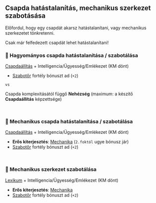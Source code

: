 ## Csapda hatástalanítás, mechanikus szerkezet szabotásása


Előfordul, hogy egy csapdát akarsz hatástalanítani, vagy mechanikus szerkezetet tönkretenni.

Csak már felfedezett csapdát lehet hatástalanítani!

### 🔆 Hagyományos csapda hatástalanítása / szabotálása

[Csapdaállítás](../kepzettsegek.szekunder/csapdaallitas.md) + Intelligencia/Ügyesség/Emlékezet (KM dönt)
- [Szabotőr](../fortelyok.altalanos/szabotor.md) fortély bónuszt ad (`+2`)

`vs`

Csapda komplexitásától függő **Nehézség** (maximum: a készítő **Csapdaállítás** képzettsége)

<br />

### 🔆 Mechanikus csapda hatástalanítása / szabotálása

[Csapdaállítás](../kepzettsegek.szekunder/csapdaallitas.md) + Intelligencia/Ügyesség/Emlékezet (KM dönt)

- **Erős kiterjesztés**:  [Mechanika](mechanika.md) (`2.foktól` ugye bónusz jár)
- [Szabotőr](../fortelyok.altalanos/szabotor.md) fortély bónuszt ad (`+2`)

<br />

### 🔆 Mechanikus szerkezet szabotálása

[Lexikum](../kepzettsegek.szekunder/lexikum.md) + Intelligencia/Ügyesség/Emlékezet (KM dönt)

- **Erős kiterjesztés**:  [Mechanika](mechanika.md)
- [Szabotőr](../fortelyok.altalanos/szabotor.md) fortély bónuszt ad (`+2`)
